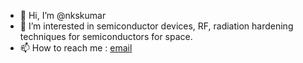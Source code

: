 - 👋 Hi, I’m @nkskumar
- 👀 I’m interested in semiconductor devices, RF, radiation hardening techniques for semiconductors for space. 
- 📫 How to reach me : [email](nithinkumar.santhakumar@utdallas.edu)

<!---
nkskumar/nkskumar is a ✨ special ✨ repository because its `README.md` (this file) appears on your GitHub profile.
You can click the Preview link to take a look at your changes.
--->
